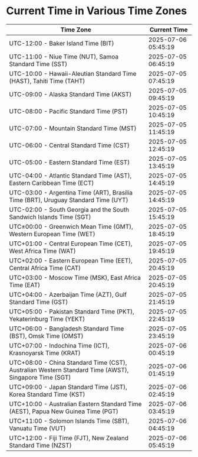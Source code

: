 # Current Time in Various Time Zones

| Time Zone | Current Time |
|-----------|--------------|
| UTC-12:00 - Baker Island Time (BIT) | 2025-07-06 05:45:19 |
| UTC-11:00 - Niue Time (NUT), Samoa Standard Time (SST) | 2025-07-05 06:45:19 |
| UTC-10:00 - Hawaii-Aleutian Standard Time (HAST), Tahiti Time (TAHT) | 2025-07-05 07:45:19 |
| UTC-09:00 - Alaska Standard Time (AKST) | 2025-07-05 09:45:19 |
| UTC-08:00 - Pacific Standard Time (PST) | 2025-07-05 10:45:19 |
| UTC-07:00 - Mountain Standard Time (MST) | 2025-07-05 11:45:19 |
| UTC-06:00 - Central Standard Time (CST) | 2025-07-05 12:45:19 |
| UTC-05:00 - Eastern Standard Time (EST) | 2025-07-05 13:45:19 |
| UTC-04:00 - Atlantic Standard Time (AST), Eastern Caribbean Time (ECT) | 2025-07-05 14:45:19 |
| UTC-03:00 - Argentina Time (ART), Brasília Time (BRT), Uruguay Standard Time (UYT) | 2025-07-05 14:45:19 |
| UTC-02:00 - South Georgia and the South Sandwich Islands Time (SGT) | 2025-07-05 15:45:19 |
| UTC±00:00 - Greenwich Mean Time (GMT), Western European Time (WET) | 2025-07-05 18:45:19 |
| UTC+01:00 - Central European Time (CET), West Africa Time (WAT) | 2025-07-05 19:45:19 |
| UTC+02:00 - Eastern European Time (EET), Central Africa Time (CAT) | 2025-07-05 20:45:19 |
| UTC+03:00 - Moscow Time (MSK), East Africa Time (EAT) | 2025-07-05 20:45:19 |
| UTC+04:00 - Azerbaijan Time (AZT), Gulf Standard Time (GST) | 2025-07-05 21:45:19 |
| UTC+05:00 - Pakistan Standard Time (PKT), Yekaterinburg Time (YEKT) | 2025-07-05 22:45:19 |
| UTC+06:00 - Bangladesh Standard Time (BST), Omsk Time (OMST) | 2025-07-05 23:45:19 |
| UTC+07:00 - Indochina Time (ICT), Krasnoyarsk Time (KRAT) | 2025-07-06 00:45:19 |
| UTC+08:00 - China Standard Time (CST), Australian Western Standard Time (AWST), Singapore Time (SGT) | 2025-07-06 01:45:19 |
| UTC+09:00 - Japan Standard Time (JST), Korea Standard Time (KST) | 2025-07-06 02:45:19 |
| UTC+10:00 - Australian Eastern Standard Time (AEST), Papua New Guinea Time (PGT) | 2025-07-06 03:45:19 |
| UTC+11:00 - Solomon Islands Time (SBT), Vanuatu Time (VUT) | 2025-07-06 04:45:19 |
| UTC+12:00 - Fiji Time (FJT), New Zealand Standard Time (NZST) | 2025-07-06 05:45:19 |
